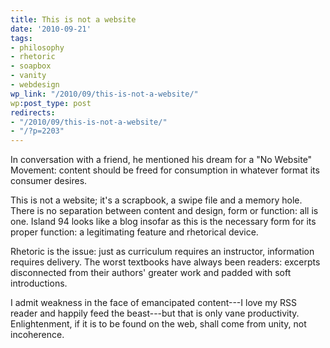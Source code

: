 ```yaml
---
title: This is not a website
date: '2010-09-21'
tags:
- philosophy
- rhetoric
- soapbox
- vanity
- webdesign
wp_link: "/2010/09/this-is-not-a-website/"
wp:post_type: post
redirects:
- "/2010/09/this-is-not-a-website/"
- "/?p=2203"
---
```


In conversation with a friend, he mentioned his dream for a "No Website" Movement: content should be freed for consumption in whatever format its consumer desires.

This is not a website; it's a scrapbook, a swipe file and a memory hole. There is no separation between content and design, form or function: all is one. Island 94 looks like a blog insofar as this is the necessary form for its proper function: a legitimating feature and rhetorical device.

Rhetoric is the issue: just as curriculum requires an instructor, information requires delivery. The worst textbooks have always been readers: excerpts disconnected from their authors' greater work and padded with soft introductions.

I admit weakness in the face of emancipated content---I love my RSS reader and happily feed the beast---but that is only vane productivity. Enlightenment, if it is to be found on the web, shall come from unity, not incoherence.
